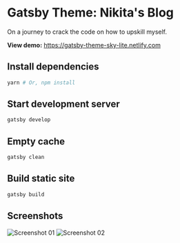 # Gatsby Theme: Nikita's Blog

On a journey to crack the code on how to upskill myself.

**View demo:**
https://gatsby-theme-sky-lite.netlify.com

## Install dependencies

```bash
yarn # Or, npm install
```

## Start development server

```bash
gatsby develop
```

## Empty cache

```bash
gatsby clean
```

## Build static site

```bash
gatsby build
```

## Screenshots

![Screenshot 01](https://user-images.githubusercontent.com/25379378/69492728-f6e0e200-0e5a-11ea-9601-4d76414a792e.png)
![Screenshot 02](https://user-images.githubusercontent.com/25379378/69492729-f6e0e200-0e5a-11ea-9508-94c69dff22e8.png)
